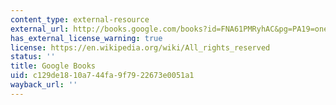 ```yaml
---
content_type: external-resource
external_url: http://books.google.com/books?id=FNA61PMRyhAC&pg=PA19=onepage
has_external_license_warning: true
license: https://en.wikipedia.org/wiki/All_rights_reserved
status: ''
title: Google Books
uid: c129de18-10a7-44fa-9f79-22673e0051a1
wayback_url: ''
---
```

